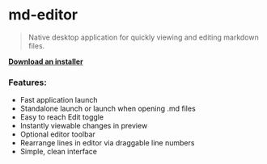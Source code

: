 # md-editor
> Native desktop application for quickly viewing and editing markdown files.

[**Download an installer**](https://github.com/kbh1301/md-editor/releases/latest)

### Features:
- Fast application launch
- Standalone launch or launch when opening .md files
- Easy to reach Edit toggle
- Instantly viewable changes in preview
- Optional editor toolbar
- Rearrange lines in editor via draggable line numbers
- Simple, clean interface
